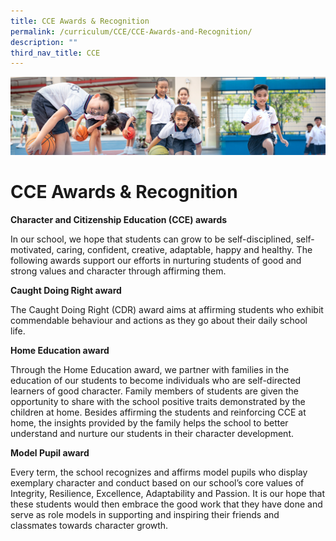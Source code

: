 ```yaml
---
title: CCE Awards & Recognition
permalink: /curriculum/CCE/CCE-Awards-and-Recognition/
description: ""
third_nav_title: CCE
---
```

![](/images/Our%20Learning%20Experiences.jpg)

CCE Awards & Recognition
========================

<b>Character and Citizenship Education (CCE) awards</b>

In our school, we hope that students can grow to be self-disciplined, self-motivated, caring, confident, creative, adaptable, happy and healthy. The following awards support our efforts in nurturing students of good and strong values and character through affirming them.

<b>Caught Doing Right award</b>

The Caught Doing Right (CDR) award aims at affirming students who exhibit commendable behaviour and actions as they go about their daily school life. 

<b>Home Education award</b>

Through the Home Education award, we partner with families in the education of our students to become individuals who are self-directed learners of good character. Family members of students are given the opportunity to share with the school positive traits demonstrated by the children at home. Besides affirming the students and reinforcing CCE at home, the insights provided by the family helps the school to better understand and nurture our students in their character development.

<b>Model Pupil award</b>

Every term, the school recognizes and affirms model pupils who display exemplary character and conduct based on our school’s core values of Integrity, Resilience, Excellence, Adaptability and Passion. It is our hope that these students would then embrace the good work that they have done and serve as role models in supporting and inspiring their friends and classmates towards character growth.